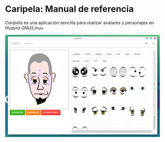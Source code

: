 # Caripela: Manual de referencia

*Caripela* es una aplicación sencilla para realizar avatares y personajes
en *Huayra GNU/Linux*.


![](/images/preview.png)
